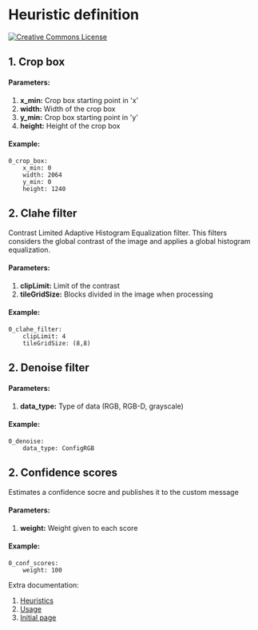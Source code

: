 # <a name="heuristics"></a>  Heuristic definition

<a rel="license" href="http://creativecommons.org/licenses/by-nc-nd/4.0/"><img alt="Creative Commons License" style="border-width:0" src="https://i.creativecommons.org/l/by-nc-nd/4.0/88x31.png" />

## <a name="joint"></a> 1. Crop box

#### Parameters:
1. **x_min:** Crop box starting point in 'x'
2. **width:** Width of the crop box
3. **y_min:** Crop box starting point in 'y'
4. **height:** Height of the crop box

#### Example:
    0_crop_box:
        x_min: 0
        width: 2064
        y_min: 0
        height: 1240

## <a name="joint"></a> 2. Clahe filter

Contrast Limited Adaptive Histogram Equalization filter. This filters considers the global contrast of the image and applies a global histogram equalization.

#### Parameters:
1. **clipLimit:** Limit of the contrast
2. **tileGridSize:** Blocks divided in the image when processing

#### Example:
    0_clahe_filter:
        clipLimit: 4
        tileGridSize: (8,8)

## <a name="joint"></a> 2. Denoise filter

#### Parameters:
1. **data_type:** Type of data (RGB, RGB-D, grayscale)

#### Example:
    0_denoise:
        data_type: ConfigRGB

## <a name="joint"></a> 2. Confidence scores

Estimates a confidence socre and publishes it to the custom message

#### Parameters:
1. **weight:** Weight given to each score

#### Example:
    0_conf_scores:
        weight: 100

<a name="operation_mode"></a> Extra documentation:
1. [Heuristics](heuristic.md)
2. [Usage](usage.md)
3. [Initial page](../README.md)